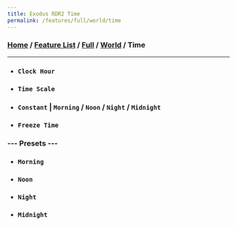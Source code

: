```yaml
---
title: Exodus RDR2 Time
permalink: /features/full/world/time
---
```

### [Home](/) / [Feature List](/features) / [Full](/features/full) / [World](/features/full/world) / Time
---
- ### `Clock Hour`
- ### `Time Scale`
- ### `Constant` | `Morning` / `Noon` / `Night` / `Midnight`
- ### `Freeze Time`
### --- Presets ---
- ### `Morning`
- ### `Noon`
- ### `Night`
- ### `Midnight`
